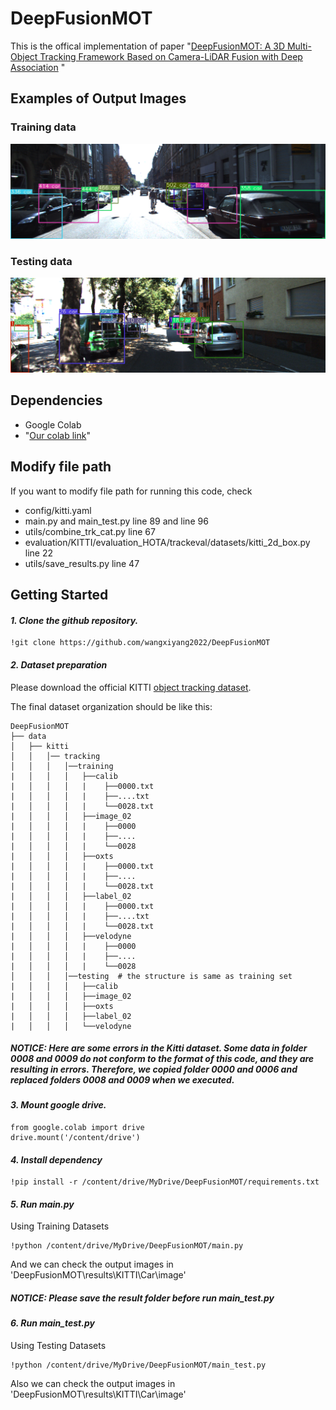 # DeepFusionMOT

This is the offical implementation of paper "[DeepFusionMOT: A 3D Multi-Object Tracking Framework Based on Camera-LiDAR Fusion with Deep Association](https://arxiv.org/abs/2202.12100) "


## Examples of Output Images
### Training data
<img src="https://github.com/Lee-Gahyun/DeepFusionMOT/blob/master/assets/ex_training.png">

### Testing data
<img src="https://github.com/Lee-Gahyun/DeepFusionMOT/blob/master/assets/ex_testing.png">

## Dependencies
- Google Colab
- "[Our colab link](https://colab.research.google.com/drive/1SzuVFcqdtcjZpVlRX-SKjkDtJcwAHazI?usp=sharing)"

## Modify file path
If you want to modify file path for running this code, check
- config/kitti.yaml
- main.py and main_test.py line 89 and line 96
- utils/combine_trk_cat.py line 67
- evaluation/KITTI/evaluation_HOTA/trackeval/datasets/kitti_2d_box.py line 22
- utils/save_results.py line 47

## Getting Started

#### *1. Clone the github repository.*

```
!git clone https://github.com/wangxiyang2022/DeepFusionMOT
```

#### *2. Dataset preparation*

 Please download the official KITTI [object tracking dataset](http://www.cvlibs.net/datasets/kitti/eval_tracking.php).

The final dataset organization should be like this:

```
DeepFusionMOT
├── data
│   ├── kitti
│   │   │── tracking
│   │   │   │──training
|   │   │   │   ├──calib
|   │   │   │   |    ├──0000.txt
|   │   │   │   |    ├──....txt
|   │   │   │   |    └──0028.txt
|   │   │   │   ├──image_02
|   │   │   │   |    ├──0000
|   │   │   │   |    ├──....
|   │   │   │   |    └──0028
|   │   │   │   ├──oxts
|   │   │   │   |    ├──0000.txt
|   │   │   │   |    ├──....
|   │   │   │   |    └──0028.txt
|   │   │   │   ├──label_02
|   │   │   │   |    ├──0000.txt
|   │   │   │   |    ├──....txt
|   │   │   │   |    └──0028.txt
|   │   │   │   ├──velodyne
|   │   │   │   |    ├──0000
|   │   │   │   |    ├──....
|   │   │   │   |    └──0028  
│   │   │   │──testing  # the structure is same as training set
|   │   │   │   ├──calib
|   │   │   │   ├──image_02
|   │   │   │   ├──oxts
|   │   │   │   ├──label_02
|   │   │   │   └──velodyne 
```

##### NOTICE: Here are some errors in the Kitti dataset. Some data in folder 0008 and 0009 do not conform to the format of this code, and they are resulting in errors. Therefore, we copied folder 0000 and 0006 and replaced folders 0008 and 0009 when we executed.

#### *3. Mount google drive.*
```
from google.colab import drive
drive.mount('/content/drive')
```

#### *4. Install dependency*

```
!pip install -r /content/drive/MyDrive/DeepFusionMOT/requirements.txt
```

#### *5. Run main.py*
Using Training Datasets
```
!python /content/drive/MyDrive/DeepFusionMOT/main.py
```
And we can check the output images in 'DeepFusionMOT\results\KITTI\Car\image'

##### NOTICE: Please save the result folder before run main_test.py


#### *6. Run main_test.py*
Using Testing Datasets
```
!python /content/drive/MyDrive/DeepFusionMOT/main_test.py
```
Also we can check the output images in 'DeepFusionMOT\results\KITTI\Car\image'
